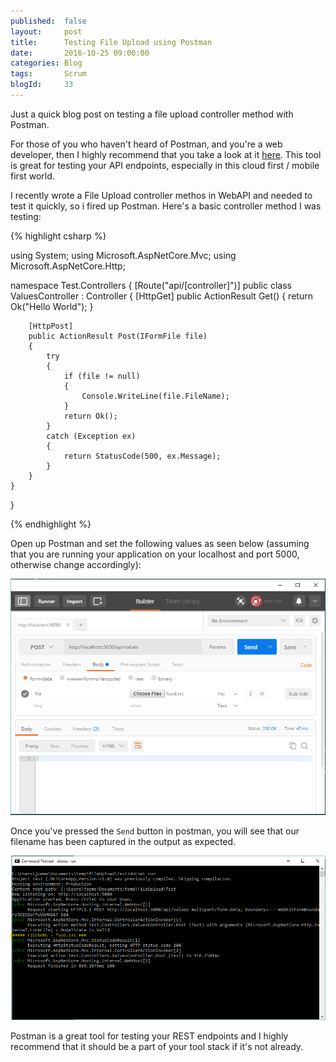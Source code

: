 ```yaml
---
published: 	false
layout: 	post
title:		Testing File Upload using Postman 
date: 		2016-10-25 09:00:00
categories: Blog
tags: 		Scrum
blogId:     33
---
```


Just a quick blog post on testing a file upload controller method with Postman.

For those of you who haven't heard of Postman, and you're a web developer, then I highly recommend that you take a look at it [here](http://postman.com). This tool is great for testing your API endpoints, especially in this cloud first / mobile first world.

I recently wrote a File Upload controller methos in WebAPI and needed to test it quickly, so i fired up Postman. Here's a basic controller method I was testing:

{% highlight csharp %}

using System;
using Microsoft.AspNetCore.Mvc;
using Microsoft.AspNetCore.Http;

namespace Test.Controllers
{
    [Route("api/[controller]")]
    public class ValuesController : Controller
    {
        [HttpGet]
        public ActionResult Get()
        {
            return Ok("Hello World");
        }

        [HttpPost]
        public ActionResult Post(IFormFile file)
        {
            try
            {
                if (file != null)
                {
                    Console.WriteLine(file.FileName);
                }
                return Ok();
            }
            catch (Exception ex)
            {
                return StatusCode(500, ex.Message);
            }
        }
    }
}

{% endhighlight %}

Open up Postman and set the following values as seen below (assuming that you are running your application on your localhost and port 5000, otherwise change accordingly):

![FileUpload](/assets/articles/33/FileUpload_Postman.png)


Once you've pressed the ```Send``` button in postman, you will see that our filename has been captured in the output as expected.

![Result](/assets/articles/33/FileUpload_Result.png)

Postman is a great tool for testing your REST endpoints and I highly recommend that it should be a part of your tool stack if it's not already.

